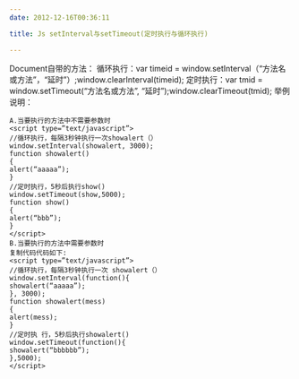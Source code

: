 ```yaml
---
date: 2012-12-16T00:36:11

title: Js setInterval与setTimeout(定时执行与循环执行)

---
```


Document自带的方法： 
循环执行：var timeid = window.setInterval（“方法名或方法”，“延时”）;window.clearInterval(timeid); 
定时执行：var tmid = window.setTimeout(“方法名或方法”, “延时”);window.clearTimeout(tmid); 
举例说明： 
```
A.当要执行的方法中不需要参数时 
<script type=”text/javascript”> 
//循环执行，每隔3秒钟执行一次showalert（） 
window.setInterval(showalert, 3000); 
function showalert() 
{ 
alert(“aaaaa”); 
} 
//定时执行，5秒后执行show() 
window.setTimeout(show,5000); 
function show() 
{ 
alert(“bbb”); 
} 
</script> 
B.当要执行的方法中需要参数时 
复制代码代码如下:
<script type=”text/javascript”> 
//循环执行，每隔3秒钟执行一次 showalert（） 
window.setInterval(function(){ 
showalert(“aaaaa”); 
}, 3000); 
function showalert(mess) 
{ 
alert(mess); 
} 
//定时执 行，5秒后执行showalert() 
window.setTimeout(function(){ 
showalert(“bbbbbb”); 
},5000); 
</script>
```

